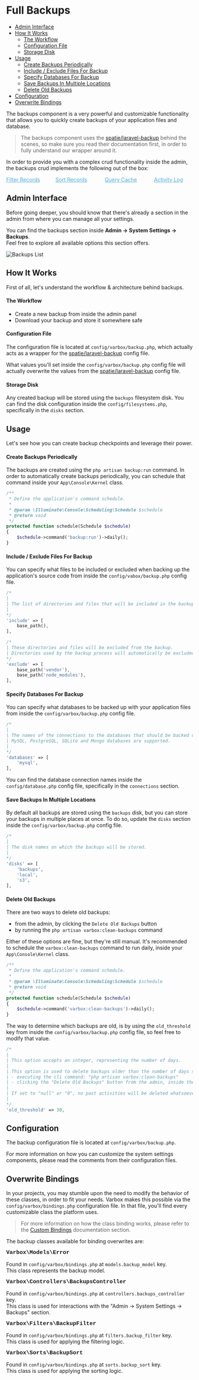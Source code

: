 # Full Backups

- [Admin Interface](#admin-interface)
- [How It Works](#how-it-works)
    - [The Workflow](#the-workflow)
    - [Configuration File](#configuration-file)
    - [Storage Disk](#storage-disk)
- [Usage](#usage)
    - [Create Backups Periodically](#create-backups-periodically)
    - [Include / Exclude Files For Backup](#include-exclude-files-for-backup)
    - [Specify Databases For Backup](#specify-databases-for-backup)
    - [Save Backups In Multiple Locations](#save-backups-in-multiple-locations)
    - [Delete Old Backups](#delete-old-backups)
- [Configuration](#configuration)
- [Overwrite Bindings](#overwrite-bindings)

The backups component is a very powerful and customizable functionality that allows you to quickly create backups of your application files and database.

> The backups component uses the [spatie/laravel-backup](https://packagist.org/packages/spatie/laravel-backup) behind the scenes, so make sure you read their documentation first, in order to fully understand our wrapper around it.

In order to provide you with a complex crud functionality inside the admin, the backups crud implements the following out of the box:

<style>
    #available-filter-operators-list > p {
        column-count: 4; -moz-column-count: 4; -webkit-column-count: 4;
        column-gap: 2em; -moz-column-gap: 2em; -webkit-column-gap: 2em;
    }

    #available-filter-operators-list a {
        display: block;
        color: #4AAEE3;
    }
</style>
<div id="available-filter-operators-list" markdown="1">

[Filter Records](/docs/{{version}}/filter-records)
[Sort Records](/docs/{{version}}/sort-records)
[Query Cache](/docs/{{version}}/query-cache)
[Activity Log](/docs/{{version}}/activity-log)

</div>

<a name="admin-interface"></a>
## Admin Interface

Before going deeper, you should know that there's already a section in the admin from where you can manage all your settings.

You can find the backups section inside **Admin -> System Settings -> Backups**.   
Feel free to explore all available options this section offers.

![Backups List](/docs/{{version}}/backups-list.png)

<a name="how-it-works"></a>
## How It Works

First of all, let's understand the workflow & architecture behind backups.

<a name="the-workflow"></a>
#### The Workflow

- Create a new backup from inside the admin panel
- Download your backup and store it somewhere safe

<a name="configuration-file"></a>
#### Configuration File

The configuration file is located at `config/varbox/backup.php`, which actually acts as a wrapper for the [spatie/laravel-backup](https://packagist.org/packages/spatie/laravel-backup) config file.

What values you'll set inside the `config/varbox/backup.php` config file will actually overwrite the values from the [spatie/laravel-backup](https://packagist.org/packages/spatie/laravel-backup) config file.

<a name="storage-disk"></a>
#### Storage Disk

Any created backup will be stored using the `backups` filesystem disk. You can find the disk configuration inside the `config/filesystems.php`, specifically in the `disks` section.

<a name="usage"></a>
## Usage

Let's see how you can create backup checkpoints and leverage their power.

<a name="create-backups-periodically"></a>
#### Create Backups Periodically

The backups are created using the `php artisan backup:run` command. In order to automatically create backups periodically, you can schedule that command inside your `App\Console\Kernel` class.

```php
/**
 * Define the application's command schedule.
 *
 * @param \Illuminate\Console\Scheduling\Schedule $schedule
 * @return void
 */
protected function schedule(Schedule $schedule)
{
    $schedule->command('backup:run')->daily();
}
```

<a name="include-exclude-files-for-backup"></a>
#### Include / Exclude Files For Backup

You can specify what files to be included or excluded when backing up the application's source code from inside the `config/vabox/backup.php` config file.

```php
/*
|
| The list of directories and files that will be included in the backup.
|
*/
'include' => [
    base_path(),
],

/*
| These directories and files will be excluded from the backup.
| Directories used by the backup process will automatically be excluded.
*/
'exclude' => [
    base_path('vendor'),
    base_path('node_modules'),
],
```

<a name="specify-databases-for-backup"></a>
#### Specify Databases For Backup

You can specify what databases to be backed up with your application files from inside the `config/varbox/backup.php` config file.

```php
/*
|
| The names of the connections to the databases that should be backed up.
| MySQL, PostgreSQL, SQLite and Mongo databases are supported.
|
*/
'databases' => [
    'mysql',
],
```

You can find the database connection names inside the `config/database.php` config file, specifically in the `connections` section.

<a name="save-backups-in-multiple-locations"></a>
#### Save Backups In Multiple Locations

By default all backups are stored using the `backups` disk, but you can store your backups in multiple places at once.
To do so, update the `disks` section inside the `config/varbox/backup.php` config file.

```php
/*
|
| The disk names on which the backups will be stored.
|
*/
'disks' => [
    'backups',
    'local',
    's3',
],
```

<a name="delete-old-backups"></a>
#### Delete Old Backups

There are two ways to delete old backups:
- from the admin, by clicking the `Delete Old Backups` button
- by running the `php artisan varbox:clean-backups` command

Either of these options are fine, but they're still manual. It's recommended to schedule the `varbox:clean-backups` command to run daily, inside your `App\Console\Kernel` class.

```php
/**
 * Define the application's command schedule.
 *
 * @param \Illuminate\Console\Scheduling\Schedule $schedule
 * @return void
 */
protected function schedule(Schedule $schedule)
{
    $schedule->command('varbox:clean-backups')->daily();
}
```

The way to determine which backups are old, is by using the `old_threshold` key from inside the `config/varbox/backup.php` config file, so feel free to modify that value.

```php
/*
|
| This option accepts an integer, representing the number of days.
|
| This option is used to delete backups older than the number of days supplied when:
| - executing the cli command: "php artisan varbox:clean-backups"
| - clicking the "Delete Old Backups" button from the admin, inside the backups list view
|
| If set to "null" or "0", no past activities will be deleted whatsoever.
|
*/
'old_threshold' => 30,
```

<a name="configuration"></a>
## Configuration

The backup configuration file is located at `config/varbox/backup.php`.

For more information on how you can customize the system settings components, please read the comments from their configuration files.

<a name="overwrite-bindings"></a>
## Overwrite Bindings

In your projects, you may stumble upon the need to modify the behavior of these classes, in order to fit your needs.
Varbox makes this possible via the `config/varbox/bindings.php` configuration file. In that file, you'll find every customizable class the platform uses.

> For more information on how the class binding works, please refer to the [Custom Bindings](/docs/{{version}}/custom-bindings) documentation section.

<style>
    p.overwrite-class {
        display: block;
        font-family: SFMono-Regular,Menlo,Monaco,Consolas,Liberation Mono,Courier New,monospace;
        font-weight: 600;
        font-size: 15px;
        margin: 0;
    }
</style>

The backup classes available for binding overwrites are:

<p class="overwrite-class">Varbox\Models\Error</p>

Found in `config/varbox/bindings.php` at `models.backup_model` key.   
This class represents the backup model.

<p class="overwrite-class">Varbox\Controllers\BackupsController</p>

Found in `config/varbox/bindings.php` at `controllers.backups_controller` key.   
This class is used for interactions with the "Admin -> System Settings -> Backups" section.

<p class="overwrite-class">Varbox\Filters\BackupFilter</p>

Found in `config/varbox/bindings.php` at `filters.backup_filter` key.   
This class is used for applying the filtering logic.

<p class="overwrite-class">Varbox\Sorts\BackupSort</p>

Found in `config/varbox/bindings.php` at `sorts.backup_sort` key.   
This class is used for applying the sorting logic.
